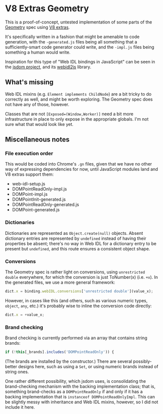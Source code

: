 # V8 Extras Geometry

This is a proof-of-concept, untested implementation of some parts of the [Geometry](https://drafts.fxtf.org/geometry/) spec using [V8 extras](https://bit.ly/v8-extras).

It's specifically written in a fashion that might be amenable to code generation, with the `-generated.js` files being all something that a sufficiently-smart code generator could write, and the `-impl.js` files being something a human would write.

Inspiration for this type of "Web IDL bindings in JavaScript" can be seen in the [jsdom project](https://github.com/tmpvar/jsdom), and its [webidl2js](https://github.com/jsdom/webidl2js) library.

## What's missing

Web IDL mixins (e.g. `Element implements ChildNode`) are a bit tricky to do correctly as well, and might be worth exploring. The Geometry spec does not have any of those, however.

Classes that are not `[Exposed=(Window,Worker)]` need a bit more infrastructure in place to only expose in the appropriate globals. I'm not sure what that would look like yet.

## Miscellaneous notes

### File execution order

This would be coded into Chrome's `.gn` files, given that we have no other way of expressing dependencies for now, until JavaScript modules land and V8 extras support them:

- web-idl-setup.js
- DOMPointReadOnly-impl.js
- DOMPoint-impl.js
- DOMPointInit-generated.js
- DOMPointReadOnly-generated.js
- DOMPoint-generated.js

### Dictionaries

Dictionaries are represented as `Object.create(null)` objects. Absent dictionary entries are represented by `undefined` instead of having their properties be absent; there's no way in Web IDL for a dictionary entry to be present but `undefined`, and this route ensures a consistent object shape.

### Conversions

The Geometry spec is rather light on conversions, using `unrestricted double` everywhere, for which the conversion is just ToNumber(x) (i.e. `+x`). In the generated files, we use a more general framework:

```js
dict.x = binding.webIDL.conversions['unrestricted double'](value_x);
```

However, in cases like this (and others, such as various numeric types, `object`, `any`, etc.) it's probably wise to inline the conversion code directly:

```js
dict.x = +value_x;
```

### Brand checking

Brand checking is currently performed via an array that contains string brands:

```js
if (!this[_brands].includes('DOMPointReadOnly')) {
```

(The brands are installed by the constructor.) There are several possibly-better designs here, such as using a `Set`, or using numeric brands instead of string ones.

One rather different possibility, which jsdom uses, is consolidating the brand-checking mechanism with the backing implementation class; that is, something brand-checks as a `DOMPointReadOnly` if and only if it has a backing implementation that is `instanceof DOMPointReadOnlyImpl`. This can be slightly messy with inheritance and Web IDL mixins, however, so I did not include it here.
